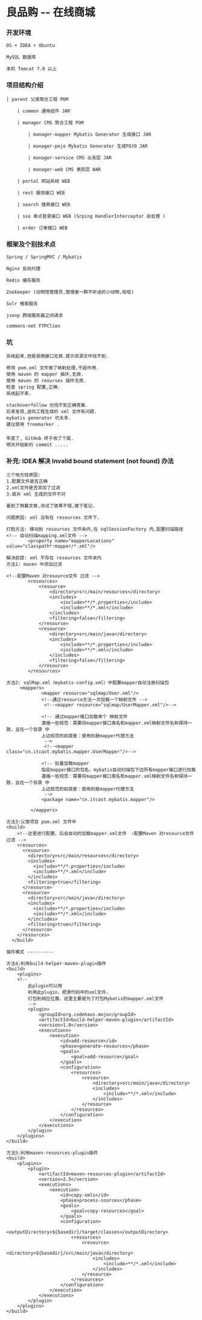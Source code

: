 # 良品购 -- 在线商城

### 开发环境
    
    OS + IDEA + Ubuntu
    
    MySQL 数据库
    
    本机 Tomcat 7.0 以上

### 项目结构介绍
    | parent 父类聚合工程 POM
   
        | common 通用组件 JAR
        
        | manager CMS 聚合工程 POM
        
            | manager-mapper Mybatis Generator 生成接口 JAR
            
            | manager-pojo Mybatis Generator 生成POJO JAR
            
            | manager-service CMS 业务层 JAR
            
            | manager-web CMS 表现层 WAR
            
        | portal 网站系统 WEB
        
        | rest 服务接口 WEB
        
        | search 搜索接口 WEB
        
        | sso 单点登录接口 WEB (Srping HandlerInterceptor 前处理 )
        
        | order 订单接口 WEB
        
    
### 框架及个别技术点
    
    
    Spring / SpringMVC / Mybatis
    
    Nginx 反向代理
      
    Redis 缓存服务
    
    Zookeeper (动物馆管理员,管理者一群不听话的小动物,哈哈)
    
    Solr 搜索服务
    
    jsonp 跨域服务器之间请求
    
    commons-net FTPClien 
### 
    
### 坑
    
    系统起来,但是调用接口无效.提示资源文件找不到.
  
    修改 pom.xml 文件做了映射处理,不起作用.
    使用 maven 的 mapper 插件,无效.
    使用 maven 的 reourses 插件无效.
    检查 spring 配置,正确.
    系统起不来.
    
    stackoverfollow 也找不到正确答案.
    后来发现,逆向工程生成的 xml 文件有问题.
    mybatis generator 坑太多.
    建议使用 freemarker .
    
####
    
    年底了, GitHub 终于收了个尾.
    明天开始新的 commit .....


### 补充: IDEA 解决 Invalid bound statement (not found) 办法

    三个地方找原因:
    1.配置文件是否正确
    2.xml文件是否添加了过滤
    3.或许 xml 生成的文件不对

    看到了两篇文章,测试了效果不错,做下笔记.
    
    问题原因: xml 没有在 resources 文件下.
    
    打脸方法: 移动到 resources 文件夹内,在 sqlSessionFactory 内,配置扫描路径
    <!-- 自动扫描mapping.xml文件 -->
    		<property name="mapperLocations" value="classpath*:mapper/*.xml"/>
    
    解决前提: xml 不存在 resources 文件夹内
    方法1: maven 中添加过滤
    
    <!--配置Maven 对resource文件 过滤 -->
            <resources>
                <resource>
                    <directory>src/main/resources</directory>
                    <includes>
                        <include>**/*.properties</include>
                        <include>**/*.xml</include>
                    </includes>
                    <filtering>false</filtering>
                </resource>
                <resource>
                    <directory>src/main/java</directory>
                    <includes>
                        <include>**/*.properties</include>
                        <include>**/*.xml</include>
                    </includes>
                    <filtering>false</filtering>
                </resource>
            </resources>
            
    方法2: sqlMap.xml（mybatis-config.xml）中配置mapper自动注册扫描包
         <mappers>
                 <mapper resource="sqlmap/User.xml"/>
                 <!--通过resource方法一次加载一个映射文件 -->
                  <!--<mapper resource="sqlmap/UserMapper.xml"/>-->
         
                 <!-- 通过mapper接口加载单个 映射文件
                 遵循一些规范：需要将mapper接口类名和mapper.xml映射文件名称保持一致，且在一个目录 中
                 上边规范的前提是：使用的是mapper代理方法
                  -->
                  <!--<mapper class="cn.itcast.mybatis.mapper.UserMapper"/>-->
         
                 <!-- 批量加载mapper
                 指定mapper接口的包名，mybatis自动扫描包下边所有mapper接口进行加载
                 遵循一些规范：需要将mapper接口类名和mapper.xml映射文件名称保持一致，且在一个目录 中
                 上边规范的前提是：使用的是mapper代理方法
                  -->
                 <package name="cn.itcast.mybatis.mapper"/>
         
             </mappers>

    方法3:父类项目 pom.xml 文件中
    <build>
        <!--这里进行配置，后会自动的加载mapper.xml文件　:配置Maven 对resource文件 过滤 -->
        <resources>
          <resource>
            <directory>src/main/resources</directory>
            <includes>
              <include>**/*.properties</include>
              <include>**/*.xml</include>
            </includes>
            <filtering>true</filtering>
          </resource>
          <resource>
            <directory>src/main/java</directory>
            <includes>
              <include>**/*.properties</include>
              <include>**/*.xml</include>
            </includes>
            <filtering>true</filtering>
          </resource>
        </resources>
      </build>
      
    插件模式 ----------
      
    方法4:利用build-helper-maven-plugin插件  
    <build>
        <plugins>
        <!--  
            此plugin可以用  
            利用此plugin，把源代码中的xml文件，  
            打包到相应位置，这里主要是为了打包Mybatis的mapper.xml文件   
            -->  
            <plugin>  
                <groupId>org.codehaus.mojo</groupId>  
                <artifactId>build-helper-maven-plugin</artifactId>  
                <version>1.8</version>  
                <executions>  
                    <execution>  
                        <id>add-resource</id>  
                        <phase>generate-resources</phase>  
                        <goals>  
                            <goal>add-resource</goal>  
                        </goals>  
                        <configuration>  
                            <resources>  
                                <resource>  
                                    <directory>src/main/java</directory>  
                                    <includes>  
                                        <include>**/*.xml</include>  
                                    </includes>  
                                </resource>  
                            </resources>  
                        </configuration>  
                    </execution>  
                </executions>  
            </plugin> 
        </plugins>
    </build>    
    
    方法5:利用maven-resources-plugin插件
    <build>
        <plugins>
            <plugin>  
                <artifactId>maven-resources-plugin</artifactId>  
                <version>2.5</version>  
                <executions>  
                    <execution>  
                        <id>copy-xmls</id>  
                        <phase>process-sources</phase>  
                        <goals>  
                            <goal>copy-resources</goal>  
                        </goals>  
                        <configuration>  
                            <outputDirectory>${basedir}/target/classes</outputDirectory>  
                            <resources>  
                                <resource>  
                                    <directory>${basedir}/src/main/java</directory>  
                                    <includes>  
                                        <include>**/*.xml</include>  
                                    </includes>  
                                </resource>  
                            </resources>  
                        </configuration>  
                    </execution>  
                </executions>  
            </plugin> 
        </plugins>
    </build>